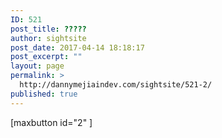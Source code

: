 ```yaml
---
ID: 521
post_title: ?????
author: sightsite
post_date: 2017-04-14 18:18:17
post_excerpt: ""
layout: page
permalink: >
  http://dannymejiaindev.com/sightsite/521-2/
published: true
---
```

[maxbutton id="2" ]